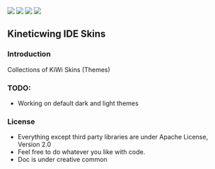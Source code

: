 [![](https://img.shields.io/badge/GitterChat-Online-brightgreen.svg?style=flat-square)](https://gitter.im/speedovation/General) [![](https://img.shields.io/badge/HipChat-Online-brightgreen.svg?style=flat-square)](https://www.hipchat.com/ggaNhaRfU) [![]( http://img.shields.io/badge/License-Apache_2.0-blue.svg?style=flat-square)]( http://opensource.org/licenses/Apache-2.0) [![](https://img.shields.io/badge/Current%20Version-2.0.7-47C9DE.svg?style=flat-square)](http://kineticwing.com)

## Kineticwing IDE Skins

### Introduction
Collections of KiWi Skins (Themes)

### TODO:
*  Working on default dark and light themes


### License
* Everything except third party libraries are under Apache License, Version 2.0
* Feel free to do whatever you like with code.
* Doc is under creative common

